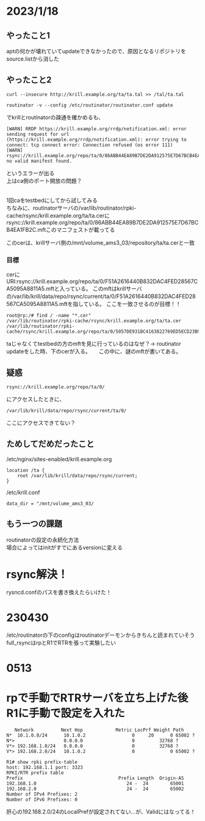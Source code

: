 # 2023/1/18
## やったこと1
aptの何かが壊れていてupdateできなかったので、原因となるリポジトリをsource.listから消した
## やったこと2
```
curl --insecure http://krill.example.org/ta/ta.tal >> /tal/ta.tal

routinator -v --config /etc/routinator/routinator.conf update
```
でkrillとroutinatorの疎通を確かめるも、
```
[WARN] RRDP https://krill.example.org/rrdp/notification.xml: error sending request for url (https://krill.example.org/rrdp/notification.xml): error trying to connect: tcp connect error: Connection refused (os error 111)
[WARN] rsync://krill.example.org/repo/ta/0/86ABB44EA89B7DE2DA912575E7D67BCB4EA1FB2C.mft: no valid manifest found.
```
というエラーが出る
<br>
上はca側のポート開放の問題？

<br>
1回caをtestbedにしてから試してみる
<br>
ちなみに、routinatorサーバの/var/lib/routinator/rpki-cache/rsync/krill.example.org/ta/ta.cerにrsync://krill.example.org/repo/ta/0/86ABB44EA89B7DE2DA912575E7D67BCB4EA1FB2C.mftこのマニフェストが載ってる
<br>

このcerは、krillサーバ側の/mnt/volume_ams3_03/repository/ta/ta.cerと一致
### 目標
cerにURI:rsync://krill.example.org/repo/ta/0/F51A2616440B832DAC4FED28567CA5095A8811A5.mftと入っている。
このmftはkrillサーバの/var/lib/krill/data/repo/rsync/current/ta/0/F51A2616440B832DAC4FED28567CA5095A8811A5.mftを指している。
ここを一致させるのが目標！！


```
root@rp:/# find / -name "*.cer"
/var/lib/routinator/rpki-cache/rsync/krill.example.org/ta/ta.cer
/var/lib/routinator/rpki-cache/rsync/krill.example.org/repo/ta/0/5057DE931BC4163822769ED5ECD23B94E7004A5F.cer
```
taじゃなくてtestbedの方のmftを見に行っているのはなぜ？->
routinator updateをした時、下のcerが入る。　　この中に、謎のmftが書いてある。


## 疑惑
```
rsync://krill.example.org/repo/ta/0/
```
にアクセスしたときに、
```
/var/lib/krill/data/repo/rsync/current/ta/0/
```
ここにアクセスできてない？

## ためしてだめだったこと

/etc/nginx/sites-enabled/krill.example.org
```
location /ta {
    root /var/lib/krill/data/repo/rsync/current;
}
```

/etc/krill.conf
```
data_dir = "/mnt/volume_ams3_03/
```


## もう一つの課題
routinatorの設定の永続化方法  
場合によってはinitがすでにあるversionに変える

# rsync解決！
rysncd.confのパスを書き換えたらいけた！


# 230430
/etc/routinatorの下のconfigはroutinatorデーモンからきちんと読まれていそう
<br>
full_rsyncはrpとR1でRTRを張って実験したい

# 0513
# rpで手動でRTRサーバを立ち上げた後R1に手動で設定を入れた
```
   Network          Next Hop            Metric LocPrf Weight Path
N*  10.1.0.0/24      10.1.0.2                 0     20      0 65002 ?
N*>                  0.0.0.0                  0         32768 ?
V*> 192.168.1.0/24   0.0.0.0                  0         32768 ?
V*> 192.168.2.0/24   10.1.0.2                 0             0 65002 ?
```

```
R1# show rpki prefix-table 
host: 192.168.1.1 port: 3323
RPKI/RTR prefix table
Prefix                                   Prefix Length  Origin-AS
192.168.1.0                                 24 -  24        65001
192.168.2.0                                 24 -  24        65002
Number of IPv4 Prefixes: 2
Number of IPv6 Prefixes: 0
```

肝心の192.168.2.0/24のLocalPrefが設定されてない...が、Validにはなってる！